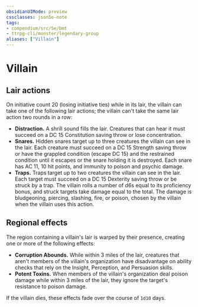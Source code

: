 ```yaml
---
obsidianUIMode: preview
cssclasses: json5e-note
tags:
- compendium/src/5e/bmt
- ttrpg-cli/monster/legendary-group
aliases: ["Villain"]
---
```

# Villain

## Lair actions


On initiative count 20 (losing initiative ties) while in its lair, the villain can take one of the following lair actions; the villain can't take the same lair action two rounds in a row:

- **Distraction.** A shrill sound fills the lair. Creatures that can hear it must succeed on a DC 15 Constitution saving throw or lose concentration.  
- **Snares.** Hidden snares target up to three creatures the villain can see in the lair. Each creature must succeed on a DC 15 Strength saving throw or have the grappled condition (escape DC 15) and the restrained condition until it escapes or the snare holding it is destroyed. Each snare has AC 11, 10 hit points, and immunity to poison and psychic damage.  
- **Traps.** Traps target up to two creatures the villain can see in the lair. Each target must succeed on a DC 15 Dexterity saving throw or be struck by a trap. The villain rolls a number of d6s equal to its proficiency bonus, and struck targets take damage equal to the total. The damage is bludgeoning, piercing, slashing, fire, or poison, chosen by the villain when the villain uses this action.  

## Regional effects


The region containing a villain's lair is warped by their presence, creating one or more of the following effects:

- **Corruption Abounds.** While within 3 miles of the lair, creatures that aren't members of the villain's organization have disadvantage on ability checks that rely on the Insight, Perception, and Persuasion skills.  
- **Potent Toxins.** When members of the villain's organization deal poison damage while within 3 miles of the lair, they ignore the target's resistance to poison damage.  

If the villain dies, these effects fade over the course of `1d10` days.